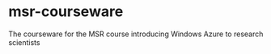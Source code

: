 msr-courseware
==============

The courseware for the MSR course introducing Windows Azure to research scientists 
